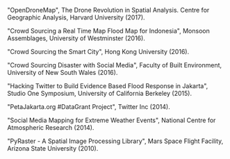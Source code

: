 "OpenDroneMap", The Drone Revolution in Spatial Analysis. Centre for Geographic Analysis, Harvard University (2017).

"Crowd Sourcing a Real Time Map Flood Map for Indonesia", Monsoon Assemblages, University of Westminster (2016).

"Crowd Sourcing the Smart City", Hong Kong University (2016).

"Crowd Sourcing Disaster with Social Media", Faculty of Built Environment, University of New South Wales (2016).

"Hacking Twitter to Build Evidence Based Flood Response in Jakarta", Studio One Symposium, University of California Berkeley (2015).

"PetaJakarta.org #DataGrant Project", Twitter Inc (2014).

"Social Media Mapping for Extreme Weather Events", National Centre for Atmospheric Research (2014).

"PyRaster - A Spatial Image Processing Library", Mars Space Flight Facility, Arizona State University (2010).
